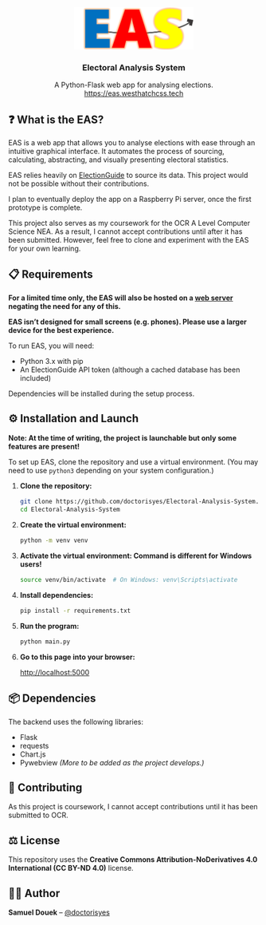 <p align="center">
    <img src="resources/images/easLogo.png" alt="EAS Logo" style="width: 25vw">
</p>

<h3 align="center">Electoral Analysis System</h3>

<p align="center">
A Python-Flask web app for analysing elections.<br>
<a href="https://eas.westhatchcss.tech">https://eas.westhatchcss.tech</a>
</p>

## ❓ What is the EAS?

EAS is a web app that allows you to analyse elections with ease through an intuitive graphical interface. It automates the process of sourcing, calculating, abstracting, and visually presenting electoral statistics.

EAS relies heavily on <a href="https://www.electionguide.org">ElectionGuide</a> to source its data. This project would not be possible without their contributions.

I plan to eventually deploy the app on a Raspberry Pi server, once the first prototype is complete.

This project also serves as my coursework for the OCR A Level Computer Science NEA. As a result, I cannot accept contributions until after it has been submitted. However, feel free to clone and experiment with the EAS for your own learning.

## 📋 Requirements

**For a limited time only, the EAS will also be hosted on a <a href="https://eas.westhatchcss.tech">web server</a> negating the need for any of this.**

**EAS isn’t designed for small screens (e.g. phones). Please use a larger device for the best experience.**

To run EAS, you will need:

- Python 3.x with pip
- An ElectionGuide API token (although a cached database has been included)

Dependencies will be installed during the setup process.

## ⚙️ Installation and Launch

**Note: At the time of writing, the project is launchable but only some features are present!**

To set up EAS, clone the repository and use a virtual environment. (You may need to use `python3` depending on your system configuration.)

1. **Clone the repository:**

   ```bash
   git clone https://github.com/doctorisyes/Electoral-Analysis-System.git
   cd Electoral-Analysis-System
   ```

2. **Create the virtual environment:**

   ```bash
   python -m venv venv
   ```

3. **Activate the virtual environment: Command is different for Windows users!**

   ```bash
   source venv/bin/activate  # On Windows: venv\Scripts\activate
   ```

4. **Install dependencies:**

   ```bash
   pip install -r requirements.txt
   ```

5. **Run the program:**

   ```bash
   python main.py
   ```

6. **Go to this page into your browser:**

   [http://localhost:5000](http://localhost:5000)

## 📦 Dependencies

The backend uses the following libraries:

- Flask
- requests
- Chart.js
- Pywebview
*(More to be added as the project develops.)*


## 🤝 Contributing

As this project is coursework, I cannot accept contributions until it has been submitted to OCR.

## ⚖️ License

This repository uses the **Creative Commons Attribution-NoDerivatives 4.0 International (CC BY-ND 4.0)** license.

## 🧑‍💻 Author

**Samuel Douek** – [@doctorisyes](https://github.com/doctorisyes)
